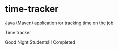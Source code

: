 # time-tracker
Java (Maven) application for tracking time on the job

Time tracker

Good Night Students!!! Completed
